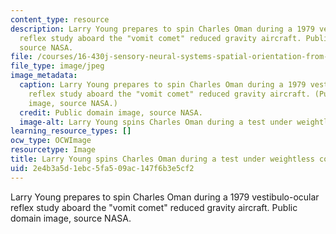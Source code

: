 ```yaml
---
content_type: resource
description: Larry Young prepares to spin Charles Oman during a 1979 vestibulo-ocular
  reflex study aboard the "vomit comet" reduced gravity aircraft. Public domain image,
  source NASA.
file: /courses/16-430j-sensory-neural-systems-spatial-orientation-from-end-organs-to-behavior-and-adaptation-spring-2012/2e4b3a5d1ebc5fa509ac147f6b3e5cf2_16-430js12.jpg
file_type: image/jpeg
image_metadata:
  caption: Larry Young prepares to spin Charles Oman during a 1979 vestibulo-ocular
    reflex study aboard the "vomit comet" reduced gravity aircraft. (Public domain
    image, source NASA.)
  credit: Public domain image, source NASA.
  image-alt: Larry Young spins Charles Oman during a test under weightless conditions.
learning_resource_types: []
ocw_type: OCWImage
resourcetype: Image
title: Larry Young spins Charles Oman during a test under weightless conditions
uid: 2e4b3a5d-1ebc-5fa5-09ac-147f6b3e5cf2
---
```

Larry Young prepares to spin Charles Oman during a 1979 vestibulo-ocular reflex study aboard the "vomit comet" reduced gravity aircraft. Public domain image, source NASA.

